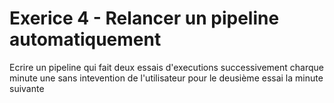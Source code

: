 # Exerice 4 - Relancer un pipeline automatiquement

Ecrire un pipeline qui fait deux essais d'executions successivement charque minute une sans intevention de l'utilisateur pour le deusième essai la minute suivante





